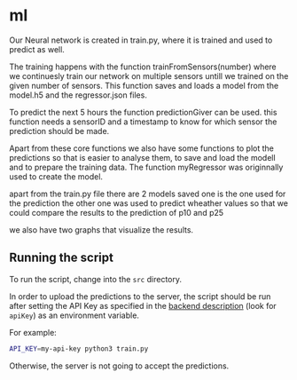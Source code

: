 # ml

Our Neural network is created in train.py, where it is trained and used to predict as well.

The training happens with the function trainFromSensors(number) where we continuesly train our network on multiple sensors untill we trained on the given number of sensors. This function saves and loads a model from the model.h5 and the regressor.json files.

To predict the next 5 hours the function predictionGiver can be used. this function needs a sensorID and a timestamp to know for which sensor the prediction should be made.

Apart from these core functions we also have some functions to plot the predictions so that is easier to analyse them, to save and load the modell and to prepare the training data. The function myRegressor was originnally used to create the model.

apart from the train.py file there are 2 models saved one is the one used for the prediction the other one was used to predict wheather values so that we could compare the results to the prediction of p10 and p25

we also have two graphs that visualize the results.

## Running the script

To run the script, change into the `src` directory.

In order to upload the predictions to the server, the script
should be run after setting the API Key as specified in the [backend
description](https://github.com/base-camp-luftdaten/data#installation--setup) (look for `apiKey`) as an environment variable.

For example:

```sh
API_KEY=my-api-key python3 train.py
```

Otherwise, the server is not going to accept the predictions.
